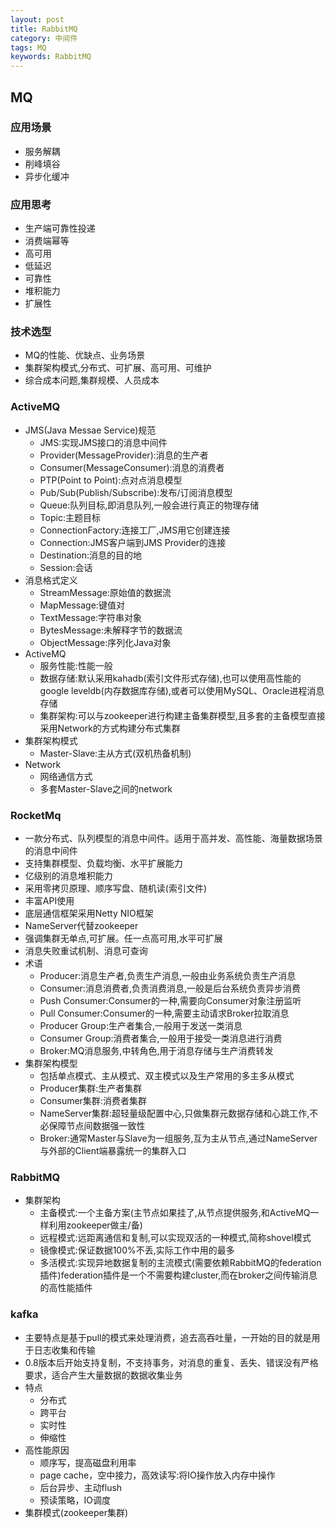 ```yaml
---
layout: post
title: RabbitMQ
category: 中间件
tags: MQ
keywords: RabbitMQ
---
```

## MQ
### 应用场景
* 服务解耦
* 削峰填谷
* 异步化缓冲

### 应用思考
* 生产端可靠性投递
* 消费端幂等
* 高可用
* 低延迟
* 可靠性
* 堆积能力
* 扩展性

### 技术选型
* MQ的性能、优缺点、业务场景
* 集群架构模式,分布式、可扩展、高可用、可维护
* 综合成本问题,集群规模、人员成本

### ActiveMQ
* JMS(Java Messae Service)规范
    * JMS:实现JMS接口的消息中间件
    * Provider(MessageProvider):消息的生产者
    * Consumer(MessageConsumer):消息的消费者
    * PTP(Point to Point):点对点消息模型
    * Pub/Sub(Publish/Subscribe):发布/订阅消息模型
    * Queue:队列目标,即消息队列,一般会进行真正的物理存储
    * Topic:主题目标
    * ConnectionFactory:连接工厂,JMS用它创建连接
    * Connection:JMS客户端到JMS Provider的连接
    * Destination:消息的目的地
    * Session:会话
* 消息格式定义
    * StreamMessage:原始值的数据流
    * MapMessage:键值对
    * TextMessage:字符串对象
    * BytesMessage:未解释字节的数据流
    * ObjectMessage:序列化Java对象
* ActiveMQ
    * 服务性能:性能一般
    * 数据存储:默认采用kahadb(索引文件形式存储),也可以使用高性能的google leveldb(内存数据库存储),或者可以使用MySQL、Oracle进程消息存储
    * 集群架构:可以与zookeeper进行构建主备集群模型,且多套的主备模型直接采用Network的方式构建分布式集群
* 集群架构模式
    * Master-Slave:主从方式(双机热备机制)
* Network
    * 网络通信方式
    * 多套Master-Slave之间的network

### RocketMq
* 一款分布式、队列模型的消息中间件。适用于高并发、高性能、海量数据场景的消息中间件
* 支持集群模型、负载均衡、水平扩展能力
* 亿级别的消息堆积能力
* 采用零拷贝原理、顺序写盘、随机读(索引文件)
* 丰富API使用
* 底层通信框架采用Netty NIO框架
* NameServer代替zookeeper
* 强调集群无单点,可扩展。任一点高可用,水平可扩展
* 消息失败重试机制、消息可查询
* 术语
    * Producer:消息生产者,负责生产消息,一般由业务系统负责生产消息
    * Consumer:消息消费者,负责消费消息,一般是后台系统负责异步消费
    * Push Consumer:Consumer的一种,需要向Consumer对象注册监听
    * Pull Consumer:Consumer的一种,需要主动请求Broker拉取消息
    * Producer Group:生产者集合,一般用于发送一类消息
    * Consumer Group:消费者集合,一般用于接受一类消息进行消费
    * Broker:MQ消息服务,中转角色,用于消息存储与生产消费转发
* 集群架构模型
    * 包括单点模式、主从模式、双主模式以及生产常用的多主多从模式
    * Producer集群:生产者集群
    * Consumer集群:消费者集群
    * NameServer集群:超轻量级配置中心,只做集群元数据存储和心跳工作,不必保障节点间数据强一致性
    * Broker:通常Master与Slave为一组服务,互为主从节点,通过NameServer与外部的Client端暴露统一的集群入口

### RabbitMQ
* 集群架构
    * 主备模式:一个主备方案(主节点如果挂了,从节点提供服务,和ActiveMQ一样利用zookeeper做主/备)
    * 远程模式:远距离通信和复制,可以实现双活的一种模式,简称shovel模式
    * 镜像模式:保证数据100%不丢,实际工作中用的最多
    * 多活模式:实现异地数据复制的主流模式(需要依赖RabbitMQ的federation插件)federation插件是一个不需要构建cluster,而在broker之间传输消息的高性能插件

### kafka
* 主要特点是基于pull的模式来处理消费，追去高吞吐量，一开始的目的就是用于日志收集和传输
* 0.8版本后开始支持复制，不支持事务，对消息的重复、丢失、错误没有严格要求，适合产生大量数据的数据收集业务
* 特点
    * 分布式
    * 跨平台
    * 实时性
    * 伸缩性
* 高性能原因
    * 顺序写，提高磁盘利用率
    * page cache，空中接力，高效读写:将IO操作放入内存中操作
    * 后台异步、主动flush
    * 预读策略，IO调度
* 集群模式(zookeeper集群)
